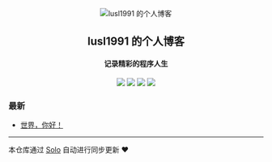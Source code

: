 <p align="center"><img alt="lusl1991 的个人博客" src="https://static.b3log.org/images/brand/solo-32.png"></p><h2 align="center">
lusl1991 的个人博客
</h2>

<h4 align="center">记录精彩的程序人生</h4>
<p align="center"><a title="lusl1991 的个人博客" target="_blank" href="https://github.com/lusl1991/solo-blog"><img src="https://img.shields.io/github/last-commit/lusl1991/solo-blog.svg?style=flat-square&color=FF9900"></a>
<a title="GitHub repo size in bytes" target="_blank" href="https://github.com/lusl1991/solo-blog"><img src="https://img.shields.io/github/repo-size/lusl1991/solo-blog.svg?style=flat-square"></a>
<a title="Solo Version" target="_blank" href="https://github.com/b3log/solo/releases"><img src="https://img.shields.io/badge/solo-3.6.4-f1e05a.svg?style=flat-square&color=blueviolet"></a>
<a title="Hits" target="_blank" href="https://github.com/b3log/hits"><img src="https://hits.b3log.org/lusl1991/solo-blog.svg"></a></p>

### 最新

* [世界，你好！](http://auth.lusl1991.cn:8080/solo-v3.6.4/hello-solo)



---

本仓库通过 [Solo](https://github.com/b3log/solo) 自动进行同步更新 ❤️ 
